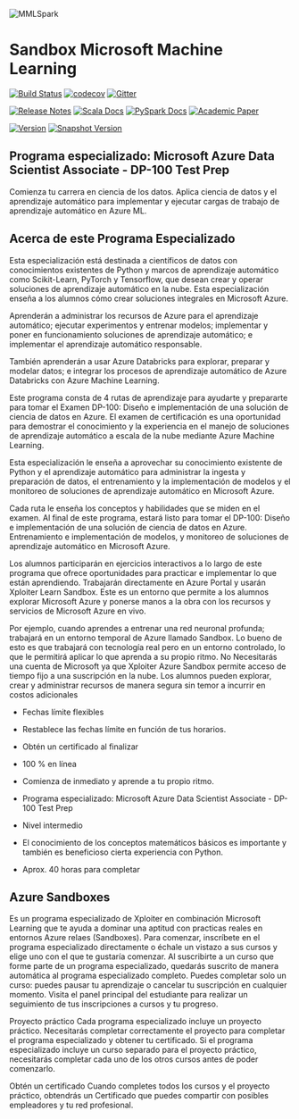 ![MMLSpark](https://mmlspark.azureedge.net/icons/mmlspark.svg)

# Sandbox Microsoft Machine Learning

[![Build Status](https://msdata.visualstudio.com/A365/_apis/build/status/Azure.mmlspark?branchName=master)](https://msdata.visualstudio.com/A365/_build/latest?definitionId=15131&branchName=master) [![codecov](https://codecov.io/gh/Azure/mmlspark/branch/master/graph/badge.svg)](https://codecov.io/gh/Azure/mmlspark) [![Gitter](https://badges.gitter.im/Microsoft/MMLSpark.svg)](https://gitter.im/Microsoft/MMLSpark?utm_source=badge&utm_medium=badge&utm_campaign=pr-badge) 

[![Release Notes](https://img.shields.io/badge/release-notes-blue)](https://github.com/Azure/mmlspark/releases) [![Scala Docs](https://img.shields.io/static/v1?label=api%20docs&message=scala&color=blue&logo=scala)](https://mmlspark.blob.core.windows.net/docs/1.0.0-rc3/scala/index.html#package) [![PySpark Docs](https://img.shields.io/static/v1?label=api%20docs&message=python&color=blue&logo=python)](https://mmlspark.blob.core.windows.net/docs/1.0.0-rc3/pyspark/index.html) [![Academic Paper](https://img.shields.io/badge/academic-paper-7fdcf7)](https://arxiv.org/abs/1810.08744)

[![Version](https://img.shields.io/badge/version-1.0.0--rc2-blue)](https://github.com/Azure/mmlspark/releases) [![Snapshot Version](https://mmlspark.blob.core.windows.net/icons/badges/master_version3.svg)](#sbt) 
## Programa especializado: Microsoft Azure Data Scientist Associate - DP-100 Test Prep​

Comienza tu carrera en ciencia de los datos. Aplica ciencia de datos y el aprendizaje automático para implementar y ejecutar cargas de trabajo de aprendizaje automático en Azure ML.

## Acerca de este Programa Especializado​

Esta especialización está destinada a científicos de datos con conocimientos existentes de Python y marcos de aprendizaje automático como Scikit-Learn, PyTorch y Tensorflow, que desean crear y operar soluciones de aprendizaje automático en la nube. Esta especialización enseña a los alumnos cómo crear soluciones integrales en Microsoft Azure.

Aprenderán a administrar los recursos de Azure para el aprendizaje automático; ejecutar experimentos y entrenar modelos; implementar y poner en funcionamiento soluciones de aprendizaje automático; e implementar el aprendizaje automático responsable. ​

También aprenderán a usar Azure Databricks para explorar, preparar y modelar datos; e integrar los procesos de aprendizaje automático de Azure Databricks con Azure Machine Learning. ​

Este programa consta de 4 rutas de aprendizaje para ayudarte y prepararte para tomar el Examen DP-100: Diseño e implementación de una solución de ciencia de datos en Azure. El examen de certificación es una oportunidad para demostrar el conocimiento y la experiencia en el manejo de soluciones de aprendizaje automático a escala de la nube mediante Azure Machine Learning. ​

Esta especialización le enseña a aprovechar su conocimiento existente de Python y el aprendizaje automático para administrar la ingesta y preparación de datos, el entrenamiento y la implementación de modelos y el monitoreo de soluciones de aprendizaje automático en Microsoft Azure.

Cada ruta le enseña los conceptos y habilidades que se miden en el examen. Al final de este programa, estará listo para tomar el DP-100: Diseño e implementación de una solución de ciencia de datos en Azure. Entrenamiento e implementación de modelos, y monitoreo de soluciones de aprendizaje automático en Microsoft Azure. ​

Los alumnos participarán en ejercicios interactivos a lo largo de este programa que ofrece oportunidades para practicar e implementar lo que están aprendiendo. Trabajarán directamente en Azure Portal y usarán Xploiter Learn Sandbox. Este es un entorno que permite a los alumnos explorar Microsoft Azure y ponerse manos a la obra con los recursos y servicios de Microsoft Azure en vivo. ​

Por ejemplo, cuando aprendes a entrenar una red neuronal profunda; trabajará en un entorno temporal de Azure llamado Sandbox. Lo bueno de esto es que trabajará con tecnología real pero en un entorno controlado, lo que le permitirá aplicar lo que aprenda a su propio ritmo. No Necesitarás una cuenta de Microsoft ya que Xploiter Azure Sandbox permite acceso de tiempo fijo a una suscripción en la nube. Los alumnos pueden explorar, crear y administrar recursos de manera segura sin temor a incurrir en costos adicionales​

- Fechas límite flexibles​

- Restablece las fechas límite en función de tus horarios.​

- Obtén un certificado al finalizar​

- 100 % en línea

- Comienza de inmediato y aprende a tu propio ritmo.​

- Programa especializado: Microsoft Azure Data Scientist Associate - DP-100 Test Prep​

- Nivel intermedio​

- El conocimiento de los conceptos matemáticos básicos es importante y también es beneficioso cierta experiencia con Python.​

- Aprox. 40 horas para completar

## Azure Sandboxes

Es un programa especializado de Xploiter en combinación Microsoft Learning que te ayuda a dominar una aptitud con practicas reales en entornos Azure relaes (Sandboxes). Para comenzar, inscríbete en el programa especializado directamente o échale un vistazo a sus cursos y elige uno con el que te gustaría comenzar. Al suscribirte a un curso que forme parte de un programa especializado, quedarás suscrito de manera automática al programa especializado completo. Puedes completar solo un curso: puedes pausar tu aprendizaje o cancelar tu suscripción en cualquier momento. Visita el panel principal del estudiante para realizar un seguimiento de tus inscripciones a cursos y tu progreso.

Proyecto práctico
Cada programa especializado incluye un proyecto práctico. Necesitarás completar correctamente el proyecto para completar el programa especializado y obtener tu certificado. Si el programa especializado incluye un curso separado para el proyecto práctico, necesitarás completar cada uno de los otros cursos antes de poder comenzarlo.

Obtén un certificado
Cuando completes todos los cursos y el proyecto práctico, obtendrás un Certificado que puedes compartir con posibles empleadores y tu red profesional.

